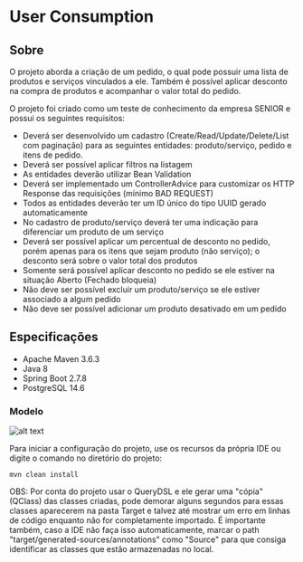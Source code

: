 # User Consumption

## Sobre
O projeto aborda a criação de um pedido, o qual pode possuir uma lista de produtos e serviços vinculados a ele. Também é possível aplicar desconto na compra de produtos e acompanhar o valor total do pedido.

O projeto foi criado como um teste de conhecimento da empresa SENIOR e possui os seguintes requisitos:
- Deverá ser desenvolvido um cadastro (Create/Read/Update/Delete/List com paginação) 
para as seguintes entidades: produto/serviço, pedido e itens de pedido.
- Deverá ser possível aplicar filtros na listagem
- As entidades deverão utilizar Bean Validation
- Deverá ser implementado um ControllerAdvice para customizar os HTTP Response das 
requisições (mínimo BAD REQUEST)
- Todos as entidades deverão ter um ID único do tipo UUID gerado automaticamente
- No cadastro de produto/serviço deverá ter uma indicação para diferenciar um produto de 
um serviço
- Deverá ser possível aplicar um percentual de desconto no pedido, porém apenas para os 
itens que sejam produto (não serviço); o desconto será sobre o valor total dos produtos
- Somente será possível aplicar desconto no pedido se ele estiver na situação Aberto 
(Fechado bloqueia)
- Não deve ser possível excluir um produto/serviço se ele estiver associado a algum pedido
- Não deve ser possível adicionar um produto desativado em um pedido

## Especificações
- Apache Maven 3.6.3
- Java 8
- Spring Boot 2.7.8
- PostgreSQL 14.6

### Modelo
![alt text](https://i.imgur.com/mJffD7l.png)

Para iniciar a configuração do projeto, use os recursos da própria IDE ou digite o comando no diretório do projeto:
```
mvn clean install
```

OBS: Por conta do projeto usar o QueryDSL e ele gerar uma "cópia" (QClass) das classes criadas, pode demorar alguns segundos para essas classes aparecerem na pasta Target e talvez até mostrar um erro em linhas de código enquanto não for completamente importado.
É importante também, caso a IDE não faça isso automaticamente, marcar o path "target/generated-sources/annotations" como "Source" para que consiga identificar as classes que estão armazenadas no local.

